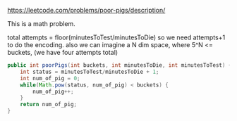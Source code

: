 https://leetcode.com/problems/poor-pigs/description/

This is a math problem.

total attempts = floor(minutesToTest/minutesToDie)
so we need attempts+1 to do the encoding.
also we can imagine a N dim space, where 5^N <= buckets, (we have four attempts total)


```java
public int poorPigs(int buckets, int minutesToDie, int minutesToTest) {
    int status = minutesToTest/minutesToDie + 1;
    int num_of_pig = 0;
    while(Math.pow(status, num_of_pig) < buckets) {
        num_of_pig++;
    }
    return num_of_pig;
}
```
